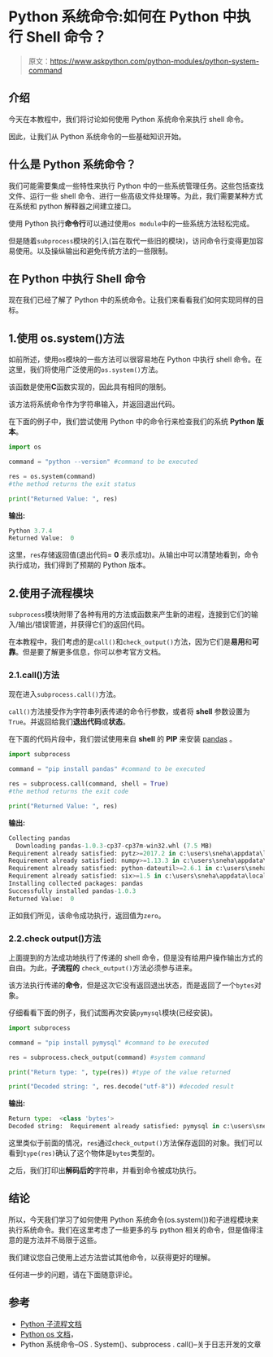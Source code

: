 # Python 系统命令:如何在 Python 中执行 Shell 命令？

> 原文：<https://www.askpython.com/python-modules/python-system-command>

## 介绍

今天在本教程中，我们将讨论如何使用 Python 系统命令来执行 shell 命令。

因此，让我们从 Python 系统命令的一些基础知识开始。

## 什么是 Python 系统命令？

我们可能需要集成一些特性来执行 Python 中的一些系统管理任务。这些包括查找文件、运行一些 shell 命令、进行一些高级文件处理等。为此，我们需要某种方式在系统和 python 解释器之间建立接口。

使用 Python 执行**命令行**可以通过使用`os module`中的一些系统方法轻松完成。

但是随着`subprocess`模块的引入(旨在取代一些旧的模块)，访问命令行变得更加容易使用。以及操纵输出和避免传统方法的一些限制。

## 在 Python 中执行 Shell 命令

现在我们已经了解了 Python 中的系统命令。让我们来看看我们如何实现同样的目标。

## 1.使用 os.system()方法

如前所述，使用`os`模块的一些方法可以很容易地在 Python 中执行 shell 命令。在这里，我们将使用广泛使用的`os.system()`方法。

该函数是使用**C**函数实现的，因此具有相同的限制。

该方法将系统命令作为字符串输入，并返回退出代码。

在下面的例子中，我们尝试使用 Python 中的命令行来检查我们的系统 **Python 版本**。

```py
import os

command = "python --version" #command to be executed

res = os.system(command)
#the method returns the exit status

print("Returned Value: ", res)

```

**输出:**

```py
Python 3.7.4
Returned Value:  0

```

这里，`res`存储返回值(退出代码= **0** 表示成功)。从输出中可以清楚地看到，命令执行成功，我们得到了预期的 Python 版本。

## 2.使用子流程模块

`subprocess`模块附带了各种有用的方法或函数来产生新的进程，连接到它们的输入/输出/错误管道，并获得它们的返回代码。

在本教程中，我们考虑的是`call()`和`check_output()`方法，因为它们是**易用**和**可靠**。但是要了解更多信息，你可以参考官方文档。

### 2.1.call()方法

现在进入`subprocess.call()`方法。

`call()`方法接受作为字符串列表传递的命令行参数，或者将 **shell** 参数设置为`True`。并返回给我们**退出代码**或**状态**。

在下面的代码片段中，我们尝试使用来自 **shell** 的 **PIP** 来安装 [pandas](https://www.askpython.com/python-modules/pandas/python-pandas-module-tutorial) 。

```py
import subprocess

command = "pip install pandas" #command to be executed

res = subprocess.call(command, shell = True)
#the method returns the exit code

print("Returned Value: ", res)

```

**输出:**

```py
Collecting pandas
  Downloading pandas-1.0.3-cp37-cp37m-win32.whl (7.5 MB)
Requirement already satisfied: pytz>=2017.2 in c:\users\sneha\appdata\local\programs\python\python37-32\lib\site-packages (from pandas) (2019.3)
Requirement already satisfied: numpy>=1.13.3 in c:\users\sneha\appdata\local\programs\python\python37-32\lib\site-packages (from pandas) (1.18.1)
Requirement already satisfied: python-dateutil>=2.6.1 in c:\users\sneha\appdata\local\programs\python\python37-32\lib\site-packages (from pandas) (2.8.1)
Requirement already satisfied: six>=1.5 in c:\users\sneha\appdata\local\programs\python\python37-32\lib\site-packages (from python-dateutil>=2.6.1->pandas) (1.14.0)
Installing collected packages: pandas
Successfully installed pandas-1.0.3
Returned Value:  0

```

正如我们所见，该命令成功执行，返回值为`zero`。

### 2.2.check output()方法

上面提到的方法成功地执行了传递的 shell 命令，但是没有给用户操作输出方式的自由。为此，**子流程的** `check_output()`方法必须参与进来。

该方法执行传递的**命令**，但是这次它没有返回退出状态，而是返回了一个`bytes`对象。

仔细看看下面的例子，我们试图再次安装`pymysql`模块(已经安装)。

```py
import subprocess

command = "pip install pymysql" #command to be executed

res = subprocess.check_output(command) #system command

print("Return type: ", type(res)) #type of the value returned

print("Decoded string: ", res.decode("utf-8")) #decoded result

```

**输出:**

```py
Return type:  <class 'bytes'>
Decoded string:  Requirement already satisfied: pymysql in c:\users\sneha\appdata\local\programs\python\python37-32\lib\site-packages (0.9.3)

```

这里类似于前面的情况，`res`通过`check_output()`方法保存返回的对象。我们可以看到`type(res)`确认了这个物体是`bytes`类型的。

之后，我们打印出**解码后的**字符串，并看到命令被成功执行。

## 结论

所以，今天我们学习了如何使用 Python 系统命令(os.system())和子进程模块来执行系统命令。我们在这里考虑了一些更多的与 python 相关的命令，但是值得注意的是方法并不局限于这些。

我们建议您自己使用上述方法尝试其他命令，以获得更好的理解。

任何进一步的问题，请在下面随意评论。

## 参考

*   [Python 子流程文档](https://docs.python.org/3/library/subprocess.html#module-subprocess)
*   [Python os 文档](https://docs.python.org/3/library/os.html?highlight=os%20system#os.system)，
*   Python 系统命令–OS . System()、subprocess . call()–关于日志开发的文章